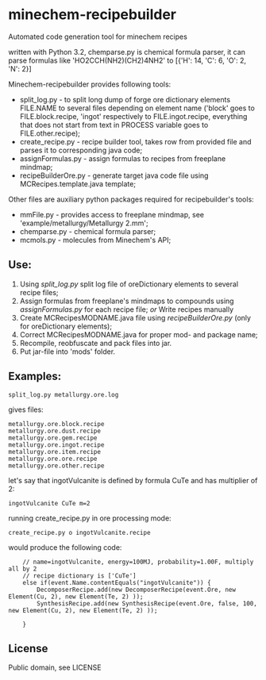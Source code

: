 minechem-recipebuilder
======================

Automated code generation tool for minechem recipes

written with Python 3.2, chemparse.py is chemical formula parser, it can parse formulas like 'HO2CCH(NH2)(CH2)4NH2' to [{'H': 14, 'C': 6, 'O': 2, 'N': 2}]

Minechem-recipebuilder provides following tools:
* split_log.py - to split long dump of forge ore dictionary elements FILE.NAME to several files depending on element name ('block' goes to FILE.block.recipe, 'ingot' respectively to FILE.ingot.recipe, everything that does not start from text in PROCESS variable goes to FILE.other.recipe);
* create_recipe.py - recipe builder tool, takes row from provided file and parses it to corresponding java code;
* assignFormulas.py - assign formulas to recipes from freeplane mindmap;
* recipeBuilderOre.py - generate target java code file using MCRecipes.template.java template;

Other files are auxiliary python packages required for recipebuilder's tools:
* mmFile.py - provides access to freeplane mindmap, see 'example/metallurgy/Metallurgy 2.mm';
* chemparse.py - chemical formula parser;
* mcmols.py - molecules from Minechem's API;

## Use:
1. Using *split_log.py* split log file of oreDictionary elements to several recipe files;
2. Assign formulas from freeplane's mindmaps to compounds using *assignFormulas.py* for each recipe file;
   _or_
   Write recipes manually
3. Create MCRecipesMODNAME.java file using *recipeBuilderOre.py* (only for oreDictionary elements);
4. Correct MCRecipesMODNAME.java for proper mod- and package name;
5. Recompile, reobfuscate and pack files into jar.
6. Put jar-file into 'mods' folder.

## Examples:

    split_log.py metallurgy.ore.log

gives files:

    metallurgy.ore.block.recipe
    metallurgy.ore.dust.recipe
    metallurgy.ore.gem.recipe
    metallurgy.ore.ingot.recipe
    metallurgy.ore.item.recipe
    metallurgy.ore.ore.recipe
    metallurgy.ore.other.recipe

let's say that ingotVulcanite is defined by formula CuTe and has multiplier of 2:

    ingotVulcanite CuTe m=2

running create_recipe.py in ore processing mode:
    
    create_recipe.py o ingotVulcanite.recipe

would produce the following code:

        // name=ingotVulcanite, energy=100MJ, probability=1.00F, multiply all by 2
        // recipe dictionary is ['CuTe']
        else if(event.Name.contentEquals("ingotVulcanite")) {
            DecomposerRecipe.add(new DecomposerRecipe(event.Ore, new Element(Cu, 2), new Element(Te, 2) ));
            SynthesisRecipe.add(new SynthesisRecipe(event.Ore, false, 100, new Element(Cu, 2), new Element(Te, 2) ));

        }

## License
Public domain, see LICENSE
